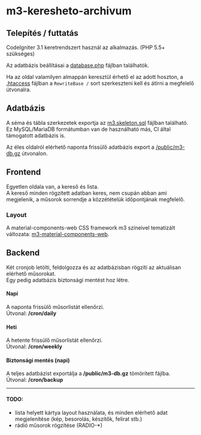 # m3-keresheto-archivum

## Telepítés / futtatás
CodeIgniter 3.1 keretrendszert használ az alkalmazás. (PHP 5.5+ szükséges)  

Az adatbázis beállításai a [database.php](application/config/database.php#L76) fájlban találhatók.

Ha az oldal valamilyen almappán keresztül érhető el az adott hoszton, a [.htaccess](.htaccess#L10) fájlban a `RewriteBase /` sort szerkeszteni kell és átírni a megfelelő útvonalra.  

## Adatbázis
A séma és tábla szerkezetek exportja az [m3.skeleton.sql](.sql/m3.skeleton.sql) fájlban található. Ez MySQL/MariaDB formátumban van de használható más, CI által támogatott adatbázis is.  

Az éles oldalról elérhető naponta frissülő adatbázis export a [/public/m3-db.gz](https://m3.devs.space/public/m3-db.gz) útvonalon.

## Frontend
Egyetlen oldala van, a kereső és lista.  
A kereső minden rögzített adatban keres, nem csupán abban ami megjelenik, a műsorok sorrendje a közzétételük időpontjának megfelelő.  

### Layout
A material-components-web CSS framework m3 színeivel tematizált változata: [m3-material-components-web](http://github.com/a-sync/m3-material-components-web).

## Backend
Két cronjob letölti, feldolgozza és az adatbázisban rögzíti az aktuálisan elérhető műsorokat.  
Egy pedig adatbázis biztonsági mentést hoz létre.  

#### Napi
A naponta frissülő műsorlistát ellenőrzi.  
Útvonal: **/cron/daily**

#### Heti
A hetente frissülő műsorlistát ellenőrzi.  
Útvonal: **/cron/weekly**

#### Biztonsági mentés (napi)
A teljes adatbázist exportálja a **/public/m3-db.gz** tömörített fájlba.  
Útvonal: **/cron/backup**

---

#### TODO:
 * lista helyett kártya layout használata, és minden elérhető adat megjelenítése (kép, besorolás, készítők, felirat stb.)  
 * rádió műsorok rögzítése (RADIO-*)  
